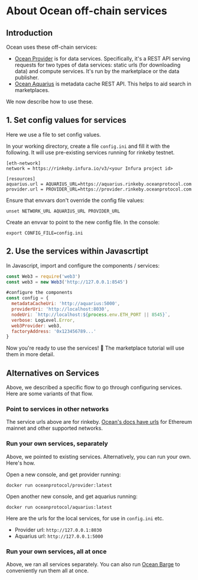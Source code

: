 <!--
Copyright 2021 Ocean Protocol Foundation
SPDX-License-Identifier: Apache-2.0
-->

# About Ocean off-chain services

## Introduction

Ocean uses these off-chain services:

-   [Ocean Provider](https://github.com/oceanprotocol/provider) is for data services. Specifically, it's a REST API serving requests for two types of data services: static urls (for downloading data) and compute services. It's run by the marketplace or the data publisher.
-   [Ocean Aquarius](https://github.com/oceanprotocol/aquarius) is metadata cache REST API. This helps to aid search in marketplaces.

We now describe how to use these.

## 1. Set config values for services

Here we use a file to set config values.

In your working directory, create a file `config.ini` and fill it with the following. It will use pre-existing services running for rinkeby testnet.

    [eth-network]
    network = https://rinkeby.infura.io/v3/<your Infura project id>

    [resources]
    aquarius.url = AQUARIUS_URL=https://aquarius.rinkeby.oceanprotocol.com
    provider.url = PROVIDER_URL=https://provider.rinkeby.oceanprotocol.com

Ensure that envvars don't override the config file values:

```console
unset NETWORK_URL AQUARIUS_URL PROVIDER_URL
```

Create an envvar to point to the new config file. In the console:

```console
export CONFIG_FILE=config.ini
```

## 2. Use the services within Javascrtipt

In Javascript, import and configure the components / services:

```javascript
const Web3 = require('web3')
const web3 = new Web3('http://127.0.0.1:8545')

#configure the components
const config = {
  metadataCacheUri: 'http://aquarius:5000',
  providerUri: 'http://localhost:8030',
  nodeUri: `http://localhost:${process.env.ETH_PORT || 8545}`,
  verbose: LogLevel.Error,
  web3Provider: web3,
  factoryAddress: '0x123456789...'
}
```

Now you're ready to use the services! 🐳 The marketplace tutorial will use them in more detail.

## Alternatives on Services

Above, we described a specific flow to go through configuring services. Here are some variants of that flow.

### Point to services in other networks

The service urls above are for rinkeby. [Ocean's docs have urls](https://docs.oceanprotocol.com/concepts/networks) for Ethereum mainnet and other supported networks.

### Run your own services, separately

Above, we pointed to existing services. Alternatively, you can run your own. Here's how.

Open a new console, and get provider running:

```console
docker run oceanprotocol/provider:latest
```

Open another new console, and get aquarius running:

```console
docker run oceanprotocol/aquarius:latest
```

Here are the urls for the local services, for use in `config.ini` etc.

-   Provider url: `http://127.0.0.1:8030`
-   Aquarius url: `http://127.0.0.1:5000`

### Run your own services, all at once

Above, we ran all services separately. You can also run [Ocean Barge](https://github.com/oceanprotocol/barge) to conveniently run them all at once.
